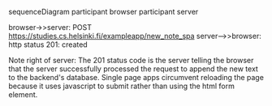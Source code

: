 sequenceDiagram
participant browser
participant server

browser->>server: POST https://studies.cs.helsinki.fi/exampleapp/new_note_spa
server-->>browser: http status 201: created

Note right of server: The 201 status code is the server telling the browser that the server successfully processed the request to append the new text to the backend's database. Single page apps circumvent reloading the page because it uses javascript to submit rather than using the html form element.
